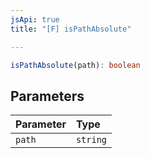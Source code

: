 ```yaml
---
jsApi: true
title: "[F] isPathAbsolute"

---
```

```ts
isPathAbsolute(path): boolean
```

## Parameters

| Parameter | Type |
| :------ | :------ |
| `path` | `string` |
